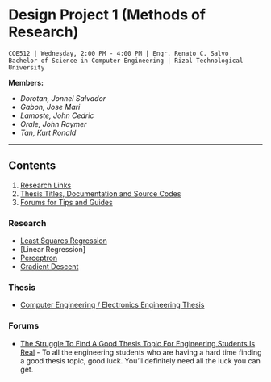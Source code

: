 # Design Project 1 (Methods of Research)
```
COE512 | Wednesday, 2:00 PM - 4:00 PM | Engr. Renato C. Salvo
Bachelor of Science in Computer Engineering | Rizal Technological University
```

**Members:**
  * *Dorotan, Jonnel Salvador*
  * *Gabon, Jose Mari*
  * *Lamoste, John Cedric*
  * *Orale, John Raymer*
  * *Tan, Kurt Ronald*
---


## Contents

1. [Research Links](#Research)
2. [Thesis Titles, Documentation and Source Codes](#Thesis)
3. [Forums for Tips and Guides](#Forums)


### Research
* [Least Squares Regression](https://www.mathsisfun.com/data/least-squares-regression.html)
* [Linear Regression]
* [Perceptron](https://towardsdatascience.com/6-steps-to-write-any-machine-learning-algorithm-from-scratch-perceptron-case-study-335f638a70f3)
* [Gradient Descent](https://www.youtube.com/watch?v=sDv4f4s2SB8&feature=share)

### Thesis
* [Computer Engineering / Electronics Engineering Thesis](https://www.mobilarian.com/showthread.php?t=1438493)

### Forums
* [The Struggle To Find A Good Thesis Topic For Engineering Students Is Real](https://gineersnow.com/students/the-struggle-to-find-a-good-thesis-topic-for-engineering-students-is-real) - To all the engineering students who are having a hard time finding a good thesis topic, good luck. You’ll definitely need all the luck you can get.
